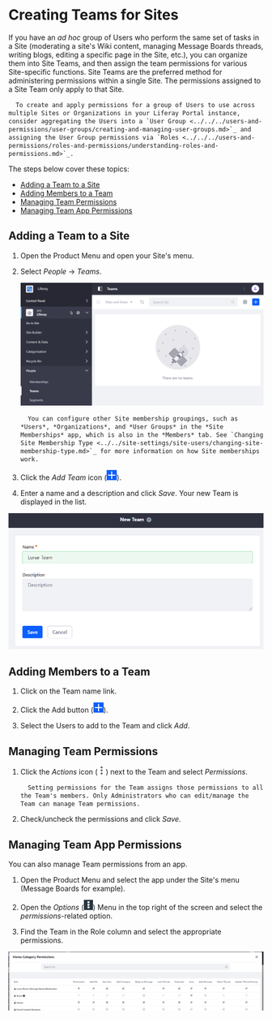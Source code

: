 # Creating Teams for Sites

If you have an *ad hoc* group of Users who perform the same set of tasks in a Site (moderating a site's Wiki content, managing Message Boards threads, writing blogs, editing a specific page in the Site, etc.), you can organize them into Site Teams, and then assign the team permissions for various Site-specific functions. Site Teams are the preferred method for administering permissions within a single Site. The permissions assigned to a Site Team only apply to that Site.

```note::
  To create and apply permissions for a group of Users to use across multiple Sites or Organizations in your Liferay Portal instance, consider aggregating the Users into a `User Group <../../../users-and-permissions/user-groups/creating-and-managing-user-groups.md>`_ and assigning the User Group permissions via `Roles <../../../users-and-permissions/roles-and-permissions/understanding-roles-and-permissions.md>`_.
```

The steps below cover these topics:

* [Adding a Team to a Site](#adding-a-team-to-a-site)
* [Adding Members to a Team](#adding-members-to-a-team)
* [Managing Team Permissions](#managing-team-permissions)
* [Managing Team App Permissions](#managing-team-app-permissions)

## Adding a Team to a Site

1. Open the Product Menu and open your Site's menu.
1. Select *People* &rarr; *Teams*.

    ![Create Teams through the People heading the Product Menu.](./creating-teams-for-sites/images/01.png)

    ```note::
      You can configure other Site membership groupings, such as *Users*, *Organizations*, and *User Groups* in the *Site Memberships* app, which is also in the *Members* tab. See `Changing Site Membership Type <../../site-settings/site-users/changing-site-membership-type.md>`_ for more information on how Site memberships work.
    ```

1. Click the *Add Team* icon (![Add Team](../../../images/icon-add.png)).

1. Enter a name and a description and click *Save*. Your new Team is displayed in the list.

![Creating Teams within your Site can foster teamwork and collaboration, as Team permissions enable Team members to access the same resources and perform the same types of tasks.](./creating-teams-for-sites/images/02.png)

## Adding Members to a Team

1. Click on the Team name link.

1. Click the Add button (![Add Button](../../../images/icon-add.png)).

1. Select the Users to add to the Team and click *Add*.

## Managing Team Permissions

1. Click the *Actions* icon (![Actions](../../../images/icon-actions.png)) next to the Team and select *Permissions*.

    ```note::
      Setting permissions for the Team assigns those permissions to all the Team's members. Only Administrators who can edit/manage the Team can manage Team permissions.
    ```

1. Check/uncheck the permissions and click *Save*.

## Managing Team App Permissions

You can also manage Team permissions from an app.

1. Open the Product Menu and select the app under the Site's menu (Message Boards for example).

1. Open the *Options* (![Options](../../../images/icon-options.png)) Menu in the top right of the screen and select the *permissions*-related option.

1. Find the Team in the Role column and select the appropriate permissions.

![The Lunar Resort Message Board Moderators Site Team has unlimited permissions on the Message Boards application.](./creating-teams-for-sites/images/03.png)
